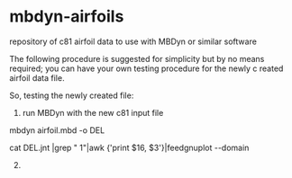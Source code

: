 # mbdyn-airfoils
repository of c81 airfoil data to use with MBDyn or similar software

The following procedure is suggested for simplicity but by no means required; you can have your own testing procedure for the newly c reated airfoil data file.

So, testing the newly created file:

1. run MBDyn with the new c81 input file

  mbdyn airfoil.mbd -o DEL
  
  cat DEL.jnt |grep "       1"|awk {'print $16, $3'}|feedgnuplot --domain

2.

